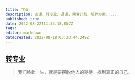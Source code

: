 ```yaml
---
title: 学业
description: 选课、转专业、退课、荣誉计划、培养方案......
published: true
date: 2022-08-22T11:33:18.857Z
tags: 
editor: markdown
dateCreated: 2022-08-18T03:33:44.349Z
---
```




## [转专业](/zh/studies/转专业)

> 我们终此一生，就是要摆脱他人的期待，找到真正的自己。